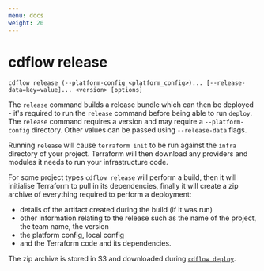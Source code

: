 ```yaml
---
menu: docs
weight: 20
---
```


# cdflow release

`cdflow release (--platform-config <platform_config>)... [--release-data=key=value]... <version> [options]`

The `release` command builds a release bundle which can then be deployed - it's required to run the `release` command before being able to run `deploy`. The `release` command requires a version and may require a `--platform-config` directory. Other values can be passed using `--release-data` flags.

Running `release` will cause `terraform init` to be run against the `infra` directory of your project. Terraform will then download any providers and modules it needs to run your infrastructure code.

For some project types `cdflow release` will perform a build, then it will initialise Terraform to pull in its dependencies, finally it will create a zip archive of everything required to perform a deployment:
- details of the artifact created during the build (if it was run)
- other information relating to the release such as the name of the project, the team name, the version
- the platform config, local config
- and the Terraform code and its dependencies.

The zip archive is stored in S3 and downloaded during [`cdflow deploy`](cdflow-deploy).
